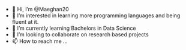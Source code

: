 - 👋 Hi, I’m @Maeghan20
- 👀 I’m interested in learning more programming languages and being fluent at it.
- 🌱 I’m currently learning Bachelors in Data Science
- 💞️ I’m looking to collaborate on research based projects
- 📫 How to reach me ...

<!---
Maeghan20/Maeghan20 is a ✨ special ✨ repository because its `README.md` (this file) appears on your GitHub profile.
You can click the Preview link to take a look at your changes.
--->
